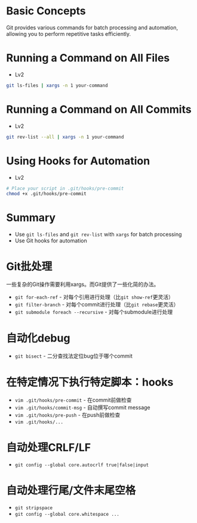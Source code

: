 # Basic Concepts

Git provides various commands for batch processing and automation, allowing you to perform repetitive tasks efficiently.

# Running a Command on All Files

- Lv2

```bash
git ls-files | xargs -n 1 your-command
```

# Running a Command on All Commits

- Lv2

```bash
git rev-list --all | xargs -n 1 your-command
```

# Using Hooks for Automation

- Lv2

```bash
# Place your script in .git/hooks/pre-commit
chmod +x .git/hooks/pre-commit
```

# Summary

- Use `git ls-files` and `git rev-list` with `xargs` for batch processing
- Use Git hooks for automation

# Git批处理

一些复杂的Git操作需要利用xargs。而Git提供了一些化简的办法。

- `git for-each-ref` - 对每个引用进行处理（比`git show-ref`更灵活）
- `git filter-branch` - 对每个commit进行处理（比`git rebase`更灵活）
- `git submodule foreach --recursive` - 对每个submodule进行处理

# 自动化debug

- `git bisect` - 二分查找法定位bug位于哪个commit

# 在特定情况下执行特定脚本：hooks

- `vim .git/hooks/pre-commit` - 在commit前做检查
- `vim .git/hooks/commit-msg` - 自动撰写commit message
- `vim .git/hooks/pre-push` - 在push前做检查
- `vim .git/hooks/...`

# 自动处理CRLF/LF

- `git config --global core.autocrlf true|false|input`

# 自动处理行尾/文件末尾空格

- `git stripspace`
- `git config --global core.whitespace ...`
